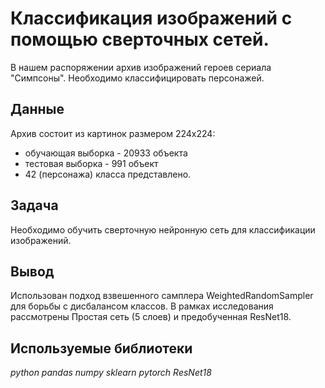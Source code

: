 # Классификация изображений с помощью сверточных сетей.

В нашем распоряжении архив изображений героев сериала "Симпсоны". Необходимо классифицировать персонажей.

## Данные

Архив состоит из картинок размером 224х224:
- обучающая выборка - 20933 объекта
- тестовая выборка - 991 объект
- 42 (персонажа) класса представлено.


## Задача

Необходимо обучить сверточную нейронную сеть для классификации изображений.

## Вывод

Использован подход взвешенного самплера WeightedRandomSampler для борьбы с дисбалансом классов. В рамках исследования рассмотрены Простая сеть (5 слоев) и предобученная ResNet18. 

## Используемые библиотеки
*python pandas numpy sklearn pytorch ResNet18*
